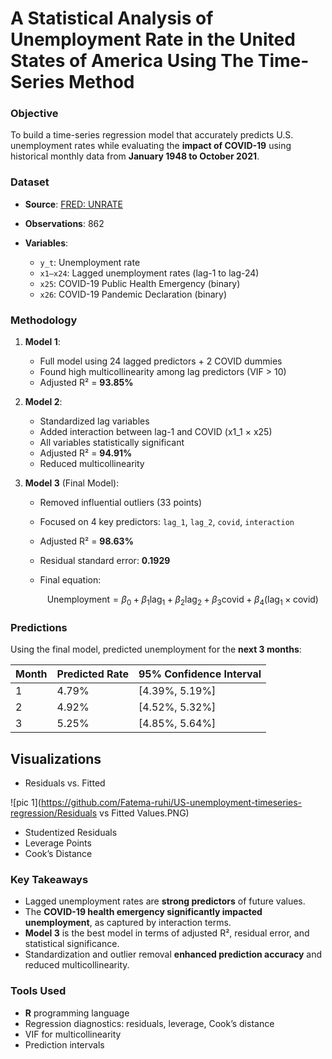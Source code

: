 # **A Statistical Analysis of Unemployment Rate in the United States of America Using The Time-Series Method**
### **Objective**
To build a time-series regression model that accurately predicts U.S. unemployment rates while evaluating the **impact of COVID-19** using historical monthly data from **January 1948 to October 2021**.

### **Dataset**

* **Source**: [FRED: UNRATE](https://fred.stlouisfed.org/series/UNRATE)
* **Observations**: 862
* **Variables**:

  * `y_t`: Unemployment rate
  * `x1–x24`: Lagged unemployment rates (lag-1 to lag-24)
  * `x25`: COVID-19 Public Health Emergency (binary)
  * `x26`: COVID-19 Pandemic Declaration (binary)
  
### **Methodology**

1. **Model 1**:

   * Full model using 24 lagged predictors + 2 COVID dummies
   * Found high multicollinearity among lag predictors (VIF > 10)
   * Adjusted R² = **93.85%**

2. **Model 2**:

   * Standardized lag variables
   * Added interaction between lag-1 and COVID (x1\_1 × x25)
   * All variables statistically significant
   * Adjusted R² = **94.91%**
   * Reduced multicollinearity

3. **Model 3** (Final Model):

   * Removed influential outliers (33 points)
   * Focused on 4 key predictors: `lag_1`, `lag_2`, `covid`, `interaction`
   * Adjusted R² = **98.63%**
   * Residual standard error: **0.1929**
   * Final equation:

     $$
     \text{Unemployment} = \beta_0 + \beta_1 \text{lag}_1 + \beta_2 \text{lag}_2 + \beta_3 \text{covid} + \beta_4 (\text{lag}_1 \times \text{covid})
     $$

### **Predictions**

Using the final model, predicted unemployment for the **next 3 months**:

| Month | Predicted Rate | 95% Confidence Interval |
| ----- | -------------- | ----------------------- |
| 1     | 4.79%          | \[4.39%, 5.19%]         |
| 2     | 4.92%          | \[4.52%, 5.32%]         |
| 3     | 5.25%          | \[4.85%, 5.64%]         |

## Visualizations
- Residuals vs. Fitted

![pic 1](https://github.com/Fatema-ruhi/US-unemployment-timeseries-regression/Residuals vs Fitted Values.PNG)

- Studentized Residuals
- Leverage Points
- Cook’s Distance

### **Key Takeaways**

* Lagged unemployment rates are **strong predictors** of future values.
* The **COVID-19 health emergency significantly impacted unemployment**, as captured by interaction terms.
* **Model 3** is the best model in terms of adjusted R², residual error, and statistical significance.
* Standardization and outlier removal **enhanced prediction accuracy** and reduced multicollinearity.

### **Tools Used**

* **R** programming language
* Regression diagnostics: residuals, leverage, Cook’s distance
* VIF for multicollinearity
* Prediction intervals
